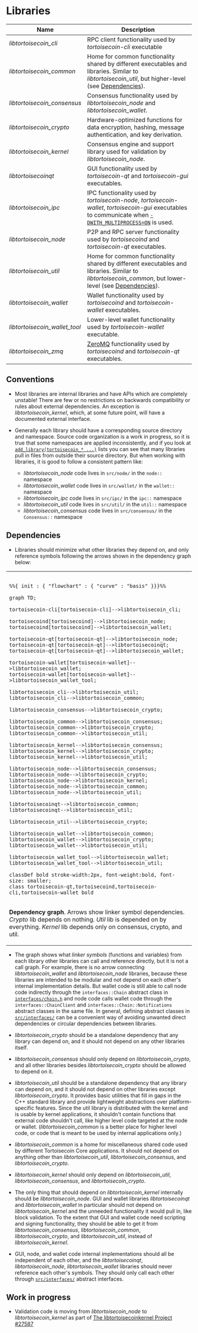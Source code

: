 # Libraries

| Name                     | Description |
|--------------------------|-------------|
| *libtortoisecoin_cli*         | RPC client functionality used by *tortoisecoin-cli* executable |
| *libtortoisecoin_common*      | Home for common functionality shared by different executables and libraries. Similar to *libtortoisecoin_util*, but higher-level (see [Dependencies](#dependencies)). |
| *libtortoisecoin_consensus*   | Consensus functionality used by *libtortoisecoin_node* and *libtortoisecoin_wallet*. |
| *libtortoisecoin_crypto*      | Hardware-optimized functions for data encryption, hashing, message authentication, and key derivation. |
| *libtortoisecoin_kernel*      | Consensus engine and support library used for validation by *libtortoisecoin_node*. |
| *libtortoisecoinqt*           | GUI functionality used by *tortoisecoin-qt* and *tortoisecoin-gui* executables. |
| *libtortoisecoin_ipc*         | IPC functionality used by *tortoisecoin-node*, *tortoisecoin-wallet*, *tortoisecoin-gui* executables to communicate when [`-DWITH_MULTIPROCESS=ON`](multiprocess.md) is used. |
| *libtortoisecoin_node*        | P2P and RPC server functionality used by *tortoisecoind* and *tortoisecoin-qt* executables. |
| *libtortoisecoin_util*        | Home for common functionality shared by different executables and libraries. Similar to *libtortoisecoin_common*, but lower-level (see [Dependencies](#dependencies)). |
| *libtortoisecoin_wallet*      | Wallet functionality used by *tortoisecoind* and *tortoisecoin-wallet* executables. |
| *libtortoisecoin_wallet_tool* | Lower-level wallet functionality used by *tortoisecoin-wallet* executable. |
| *libtortoisecoin_zmq*         | [ZeroMQ](../zmq.md) functionality used by *tortoisecoind* and *tortoisecoin-qt* executables. |

## Conventions

- Most libraries are internal libraries and have APIs which are completely unstable! There are few or no restrictions on backwards compatibility or rules about external dependencies. An exception is *libtortoisecoin_kernel*, which, at some future point, will have a documented external interface.

- Generally each library should have a corresponding source directory and namespace. Source code organization is a work in progress, so it is true that some namespaces are applied inconsistently, and if you look at [`add_library(tortoisecoin_* ...)`](../../src/CMakeLists.txt) lists you can see that many libraries pull in files from outside their source directory. But when working with libraries, it is good to follow a consistent pattern like:

  - *libtortoisecoin_node* code lives in `src/node/` in the `node::` namespace
  - *libtortoisecoin_wallet* code lives in `src/wallet/` in the `wallet::` namespace
  - *libtortoisecoin_ipc* code lives in `src/ipc/` in the `ipc::` namespace
  - *libtortoisecoin_util* code lives in `src/util/` in the `util::` namespace
  - *libtortoisecoin_consensus* code lives in `src/consensus/` in the `Consensus::` namespace

## Dependencies

- Libraries should minimize what other libraries they depend on, and only reference symbols following the arrows shown in the dependency graph below:

<table><tr><td>

```mermaid

%%{ init : { "flowchart" : { "curve" : "basis" }}}%%

graph TD;

tortoisecoin-cli[tortoisecoin-cli]-->libtortoisecoin_cli;

tortoisecoind[tortoisecoind]-->libtortoisecoin_node;
tortoisecoind[tortoisecoind]-->libtortoisecoin_wallet;

tortoisecoin-qt[tortoisecoin-qt]-->libtortoisecoin_node;
tortoisecoin-qt[tortoisecoin-qt]-->libtortoisecoinqt;
tortoisecoin-qt[tortoisecoin-qt]-->libtortoisecoin_wallet;

tortoisecoin-wallet[tortoisecoin-wallet]-->libtortoisecoin_wallet;
tortoisecoin-wallet[tortoisecoin-wallet]-->libtortoisecoin_wallet_tool;

libtortoisecoin_cli-->libtortoisecoin_util;
libtortoisecoin_cli-->libtortoisecoin_common;

libtortoisecoin_consensus-->libtortoisecoin_crypto;

libtortoisecoin_common-->libtortoisecoin_consensus;
libtortoisecoin_common-->libtortoisecoin_crypto;
libtortoisecoin_common-->libtortoisecoin_util;

libtortoisecoin_kernel-->libtortoisecoin_consensus;
libtortoisecoin_kernel-->libtortoisecoin_crypto;
libtortoisecoin_kernel-->libtortoisecoin_util;

libtortoisecoin_node-->libtortoisecoin_consensus;
libtortoisecoin_node-->libtortoisecoin_crypto;
libtortoisecoin_node-->libtortoisecoin_kernel;
libtortoisecoin_node-->libtortoisecoin_common;
libtortoisecoin_node-->libtortoisecoin_util;

libtortoisecoinqt-->libtortoisecoin_common;
libtortoisecoinqt-->libtortoisecoin_util;

libtortoisecoin_util-->libtortoisecoin_crypto;

libtortoisecoin_wallet-->libtortoisecoin_common;
libtortoisecoin_wallet-->libtortoisecoin_crypto;
libtortoisecoin_wallet-->libtortoisecoin_util;

libtortoisecoin_wallet_tool-->libtortoisecoin_wallet;
libtortoisecoin_wallet_tool-->libtortoisecoin_util;

classDef bold stroke-width:2px, font-weight:bold, font-size: smaller;
class tortoisecoin-qt,tortoisecoind,tortoisecoin-cli,tortoisecoin-wallet bold
```
</td></tr><tr><td>

**Dependency graph**. Arrows show linker symbol dependencies. *Crypto* lib depends on nothing. *Util* lib is depended on by everything. *Kernel* lib depends only on consensus, crypto, and util.

</td></tr></table>

- The graph shows what _linker symbols_ (functions and variables) from each library other libraries can call and reference directly, but it is not a call graph. For example, there is no arrow connecting *libtortoisecoin_wallet* and *libtortoisecoin_node* libraries, because these libraries are intended to be modular and not depend on each other's internal implementation details. But wallet code is still able to call node code indirectly through the `interfaces::Chain` abstract class in [`interfaces/chain.h`](../../src/interfaces/chain.h) and node code calls wallet code through the `interfaces::ChainClient` and `interfaces::Chain::Notifications` abstract classes in the same file. In general, defining abstract classes in [`src/interfaces/`](../../src/interfaces/) can be a convenient way of avoiding unwanted direct dependencies or circular dependencies between libraries.

- *libtortoisecoin_crypto* should be a standalone dependency that any library can depend on, and it should not depend on any other libraries itself.

- *libtortoisecoin_consensus* should only depend on *libtortoisecoin_crypto*, and all other libraries besides *libtortoisecoin_crypto* should be allowed to depend on it.

- *libtortoisecoin_util* should be a standalone dependency that any library can depend on, and it should not depend on other libraries except *libtortoisecoin_crypto*. It provides basic utilities that fill in gaps in the C++ standard library and provide lightweight abstractions over platform-specific features. Since the util library is distributed with the kernel and is usable by kernel applications, it shouldn't contain functions that external code shouldn't call, like higher level code targeted at the node or wallet. (*libtortoisecoin_common* is a better place for higher level code, or code that is meant to be used by internal applications only.)

- *libtortoisecoin_common* is a home for miscellaneous shared code used by different Tortoisecoin Core applications. It should not depend on anything other than *libtortoisecoin_util*, *libtortoisecoin_consensus*, and *libtortoisecoin_crypto*.

- *libtortoisecoin_kernel* should only depend on *libtortoisecoin_util*, *libtortoisecoin_consensus*, and *libtortoisecoin_crypto*.

- The only thing that should depend on *libtortoisecoin_kernel* internally should be *libtortoisecoin_node*. GUI and wallet libraries *libtortoisecoinqt* and *libtortoisecoin_wallet* in particular should not depend on *libtortoisecoin_kernel* and the unneeded functionality it would pull in, like block validation. To the extent that GUI and wallet code need scripting and signing functionality, they should be able to get it from *libtortoisecoin_consensus*, *libtortoisecoin_common*, *libtortoisecoin_crypto*, and *libtortoisecoin_util*, instead of *libtortoisecoin_kernel*.

- GUI, node, and wallet code internal implementations should all be independent of each other, and the *libtortoisecoinqt*, *libtortoisecoin_node*, *libtortoisecoin_wallet* libraries should never reference each other's symbols. They should only call each other through [`src/interfaces/`](../../src/interfaces/) abstract interfaces.

## Work in progress

- Validation code is moving from *libtortoisecoin_node* to *libtortoisecoin_kernel* as part of [The libtortoisecoinkernel Project #27587](https://github.com/tortoisecoin/tortoisecoin/issues/27587)
